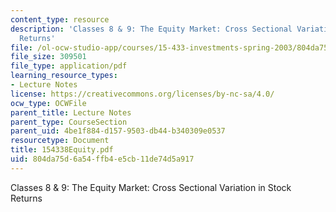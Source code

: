 ```yaml
---
content_type: resource
description: 'Classes 8 & 9: The Equity Market: Cross Sectional Variation in Stock
  Returns'
file: /ol-ocw-studio-app/courses/15-433-investments-spring-2003/804da75d6a54ffb4e5cb11de74d5a917_154338Equity.pdf
file_size: 309501
file_type: application/pdf
learning_resource_types:
- Lecture Notes
license: https://creativecommons.org/licenses/by-nc-sa/4.0/
ocw_type: OCWFile
parent_title: Lecture Notes
parent_type: CourseSection
parent_uid: 4be1f884-d157-9503-db44-b340309e0537
resourcetype: Document
title: 154338Equity.pdf
uid: 804da75d-6a54-ffb4-e5cb-11de74d5a917
---
```

Classes 8 & 9: The Equity Market: Cross Sectional Variation in Stock Returns